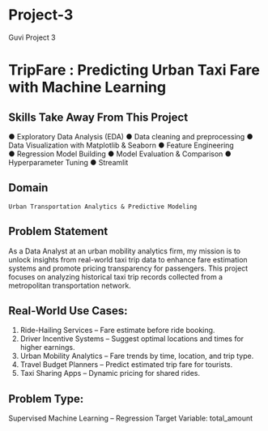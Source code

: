 # Project-3
Guvi Project 3
# TripFare : Predicting Urban Taxi Fare with Machine Learning

## Skills Take Away From This Project 
  ● Exploratory Data Analysis (EDA) 
  ● Data cleaning and preprocessing 
  ● Data Visualization with Matplotlib & Seaborn 
  ● Feature Engineering  
  ● Regression Model Building 
  ● Model Evaluation & Comparison 
  ● Hyperparameter Tuning 
  ● Streamlit

## Domain 
    Urban Transportation Analytics & Predictive Modeling

## Problem Statement 
As a Data Analyst at an urban mobility analytics firm, my mission is to unlock insights 
from real-world taxi trip data to enhance fare estimation systems and promote pricing 
transparency for passengers. This project focuses on analyzing historical taxi trip 
records collected from a metropolitan transportation network. 

## Real-World Use Cases: 
  1. Ride-Hailing Services – Fare estimate before ride booking. 
  2. Driver Incentive Systems – Suggest optimal locations and times for higher 
  earnings. 
  3. Urban Mobility Analytics – Fare trends by time, location, and trip type. 
  4. Travel Budget Planners – Predict estimated trip fare for tourists. 
  5. Taxi Sharing Apps – Dynamic pricing for shared rides.

## Problem Type: 
  Supervised Machine Learning – Regression 
  Target Variable: total_amount 
